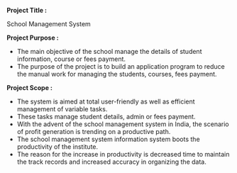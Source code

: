 ﻿**Project Title :**

School Management System

**Project Purpose :**

- The main objective of the school manage the details of student information, course or fees payment.
- The purpose of the project is to build an application program to reduce the manual work for managing the students, courses, fees payment.

**Project Scope :**

- The system is aimed at total user-friendly as well as efficient management of variable tasks.
- These tasks manage student details, admin or fees payment.
- With the advent of the school management system in India, the scenario of profit generation is trending on a productive path.
- The school management system information system boots the productivity of the institute.
- The reason for the increase in productivity is decreased time to maintain the track records and increased accuracy in organizing the data.



